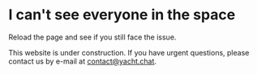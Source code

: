 

# I can't see everyone in the space

Reload the page and see if you still face the issue.

This website is under construction. If you have urgent questions, please contact us by e-mail at [contact@yacht.chat](mailto:contact@yacht.chat).